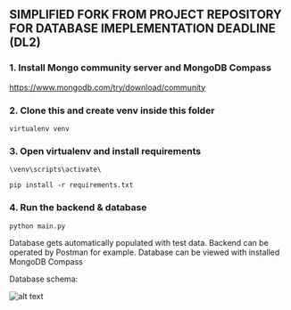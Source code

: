 ## SIMPLIFIED FORK FROM PROJECT REPOSITORY FOR DATABASE IMEPLEMENTATION DEADLINE (DL2)

### 1. Install Mongo community server and MongoDB Compass
https://www.mongodb.com/try/download/community

### 2. Clone this and create venv inside this folder
`virtualenv venv`

### 3. Open virtualenv and install requirements
```\venv\scripts\activate\```

```pip install -r requirements.txt```

### 4. Run the backend & database

```python main.py```

Database gets automatically populated with test data. Backend can be operated by Postman for example. Database can be viewed with installed MongoDB Compass

Database schema:

![alt text](image.png)